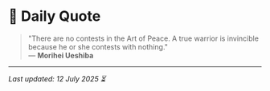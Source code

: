 # 📜 Daily Quote

> "There are no contests in the Art of Peace. A true warrior is invincible because he or she contests with nothing."  
> — **Morihei Ueshiba**

---

_Last updated: 12 July 2025 ⏳_
